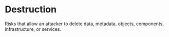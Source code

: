 # Destruction

Risks that allow an attacker to delete data, metadata, objects,
components, infrastructure, or services.
